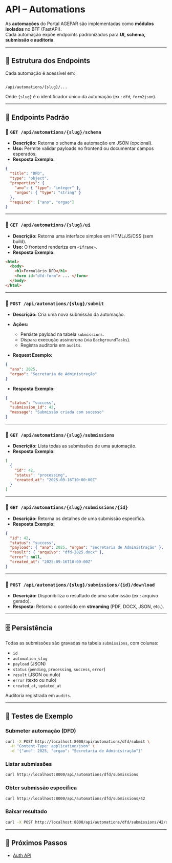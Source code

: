 # API – Automations

As **automações** do Portal AGEPAR são implementadas como **módulos isolados** no BFF (FastAPI).  
Cada automação expõe endpoints padronizados para **UI, schema, submissão e auditoria**.

---

## 📌 Estrutura dos Endpoints

Cada automação é acessível em:  

```

/api/automations/{slug}/...

````

Onde `{slug}` é o identificador único da automação (ex.: `dfd`, `form2json`).  

---

## 📂 Endpoints Padrão

### 🔹 `GET /api/automations/{slug}/schema`
- **Descrição:** Retorna o schema da automação em JSON (opcional).  
- **Uso:** Permite validar payloads no frontend ou documentar campos esperados.  
- **Resposta Exemplo:**
```json
{
  "title": "DFD",
  "type": "object",
  "properties": {
    "ano": { "type": "integer" },
    "orgao": { "type": "string" }
  },
  "required": ["ano", "orgao"]
}
````

---

### 🔹 `GET /api/automations/{slug}/ui`

* **Descrição:** Retorna uma interface simples em HTML/JS/CSS (sem build).
* **Uso:** O frontend renderiza em `<iframe>`.
* **Resposta Exemplo:**

```html
<html>
  <body>
    <h1>Formulário DFD</h1>
    <form id="dfd-form"> ... </form>
  </body>
</html>
```

---

### 🔹 `POST /api/automations/{slug}/submit`

* **Descrição:** Cria uma nova submissão da automação.
* **Ações:**

  * Persiste payload na tabela `submissions`.
  * Dispara execução assíncrona (via `BackgroundTasks`).
  * Registra auditoria em `audits`.
* **Request Exemplo:**

```json
{
  "ano": 2025,
  "orgao": "Secretaria de Administração"
}
```

* **Resposta Exemplo:**

```json
{
  "status": "success",
  "submission_id": 42,
  "message": "Submissão criada com sucesso"
}
```

---

### 🔹 `GET /api/automations/{slug}/submissions`

* **Descrição:** Lista todas as submissões de uma automação.
* **Resposta Exemplo:**

```json
[
  {
    "id": 42,
    "status": "processing",
    "created_at": "2025-09-16T10:00:00Z"
  }
]
```

---

### 🔹 `GET /api/automations/{slug}/submissions/{id}`

* **Descrição:** Retorna os detalhes de uma submissão específica.
* **Resposta Exemplo:**

```json
{
  "id": 42,
  "status": "success",
  "payload": { "ano": 2025, "orgao": "Secretaria de Administração" },
  "result": { "arquivo": "dfd-2025.docx" },
  "error": null,
  "created_at": "2025-09-16T10:00:00Z"
}
```

---

### 🔹 `POST /api/automations/{slug}/submissions/{id}/download`

* **Descrição:** Disponibiliza o resultado de uma submissão (ex.: arquivo gerado).
* **Resposta:** Retorna o conteúdo em **streaming** (PDF, DOCX, JSON, etc.).

---

## 🗄️ Persistência

Todas as submissões são gravadas na tabela `submissions`, com colunas:

* `id`
* `automation_slug`
* `payload` (JSON)
* `status` (`pending`, `processing`, `success`, `error`)
* `result` (JSON ou nulo)
* `error` (texto ou nulo)
* `created_at`, `updated_at`

Auditoria registrada em `audits`.

---

## 🧪 Testes de Exemplo

### Submeter automação (DFD)

```bash
curl -X POST http://localhost:8000/api/automations/dfd/submit \
  -H "Content-Type: application/json" \
  -d '{"ano": 2025, "orgao": "Secretaria de Administração"}'
```

### Listar submissões

```bash
curl http://localhost:8000/api/automations/dfd/submissions
```

### Obter submissão específica

```bash
curl http://localhost:8000/api/automations/dfd/submissions/42
```

### Baixar resultado

```bash
curl -X POST http://localhost:8000/api/automations/dfd/submissions/42/download -o resultado.docx
```

---

## 🚀 Próximos Passos

* [Auth API](auth.md)
